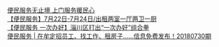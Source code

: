   
[便民服务无止境  上门服务暖民心](http://www.dianyue.me/archives/183/tsz8s422bc78sugt/)  
[【便民服务】7月22日-7月24日/出租两室一厅两卫一厨](http://www.dianyue.me/archives/318/0g6w4stzhviz8fom/)  
[【便民服务 一次办好】淄川区打出“一次办好”组合拳](http://www.dianyue.me/archives/887/phwi17zdjwypm957/)  
[便民服务 | 在牟定招员工、找工作、租房子......信息免费发布！20180730期](http://www.dianyue.me/archives/602/ygvorjzbvpcabpwc/)